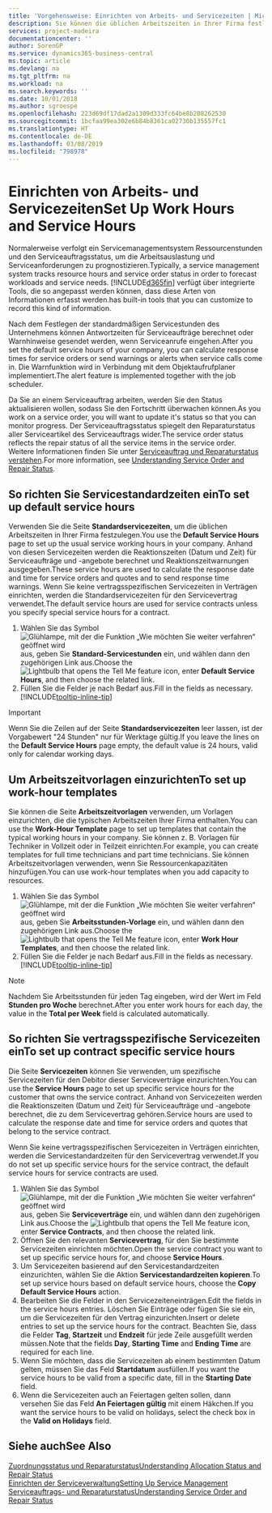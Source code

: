 ```yaml
---
title: 'Vorgehensweise: Einrichten von Arbeits- und Servicezeiten | Microsoft Docs'
description: Sie können die üblichen Arbeitszeiten in Ihrer Firma festlegen. Anhand von diesen Servicezeiten werden die Reaktionszeiten (Datum und Zeit) für Serviceaufträge und -angebote berechnet und Reaktionszeitwarnungen ausgegeben.
services: project-madeira
documentationcenter: ''
author: SorenGP
ms.service: dynamics365-business-central
ms.topic: article
ms.devlang: na
ms.tgt_pltfrm: na
ms.workload: na
ms.search.keywords: ''
ms.date: 10/01/2018
ms.author: sgroespe
ms.openlocfilehash: 223d69df17dad2a1309d333fc64be8b208262530
ms.sourcegitcommit: 1bcfaa99ea302e6b84b8361ca02730b135557fc1
ms.translationtype: HT
ms.contentlocale: de-DE
ms.lasthandoff: 03/08/2019
ms.locfileid: "798978"
---
```

# <a name="set-up-work-hours-and-service-hours"></a><span data-ttu-id="84cf9-104">Einrichten von Arbeits- und Servicezeiten</span><span class="sxs-lookup"><span data-stu-id="84cf9-104">Set Up Work Hours and Service Hours</span></span>
<span data-ttu-id="84cf9-105">Normalerweise verfolgt ein Servicemanagementsystem Ressourcenstunden und den Serviceauftragsstatus, um die Arbeitsauslastung und Serviceanforderungen zu prognostizieren.</span><span class="sxs-lookup"><span data-stu-id="84cf9-105">Typically, a service management system tracks resource hours and service order status in order to forecast workloads and service needs.</span></span> [!INCLUDE[d365fin](includes/d365fin_md.md)] <span data-ttu-id="84cf9-106">verfügt über integrierte Tools, die so angepasst werden können, dass diese Arten von Informationen erfasst werden.</span><span class="sxs-lookup"><span data-stu-id="84cf9-106">has built-in tools that you can customize to record this kind of information.</span></span>  
  
<span data-ttu-id="84cf9-107">Nach dem Festlegen der standardmäßigen Servicestunden des Unternehmens können Antwortzeiten für Serviceaufträge berechnet oder Warnhinweise gesendet werden, wenn Serviceanrufe eingehen.</span><span class="sxs-lookup"><span data-stu-id="84cf9-107">After you set the default service hours of your company, you can calculate response times for service orders or send warnings or alerts when service calls come in.</span></span> <span data-ttu-id="84cf9-108">Die Warnfunktion wird in Verbindung mit dem Objektaufrufplaner implementiert.</span><span class="sxs-lookup"><span data-stu-id="84cf9-108">The alert feature is implemented together with the job scheduler.</span></span>   
  
<span data-ttu-id="84cf9-109">Da Sie an einem Serviceauftrag arbeiten, werden Sie den Status aktualisieren wollen, sodass Sie den Fortschritt überwachen können.</span><span class="sxs-lookup"><span data-stu-id="84cf9-109">As you work on a service order, you will want to update it's status so that you can monitor progress.</span></span> <span data-ttu-id="84cf9-110">Der Serviceauftragsstatus spiegelt den Reparaturstatus aller Serviceartikel des Serviceauftrags wider.</span><span class="sxs-lookup"><span data-stu-id="84cf9-110">The service order status reflects the repair status of all the service items in the service order.</span></span> <span data-ttu-id="84cf9-111">Weitere Informationen finden Sie unter [Serviceauftrag und Reparaturstatus verstehen](service-order-repair-status.md).</span><span class="sxs-lookup"><span data-stu-id="84cf9-111">For more information, see [Understanding Service Order and Repair Status](service-order-repair-status.md).</span></span> 

## <a name="to-set-up-default-service-hours"></a><span data-ttu-id="84cf9-112">So richten Sie Servicestandardzeiten ein</span><span class="sxs-lookup"><span data-stu-id="84cf9-112">To set up default service hours</span></span>  
<span data-ttu-id="84cf9-113">Verwenden Sie die Seite **Standardservicezeiten**, um die üblichen Arbeitszeiten in Ihrer Firma festzulegen.</span><span class="sxs-lookup"><span data-stu-id="84cf9-113">You use the **Default Service Hours** page to set up the usual service working hours in your company.</span></span> <span data-ttu-id="84cf9-114">Anhand von diesen Servicezeiten werden die Reaktionszeiten (Datum und Zeit) für Serviceaufträge und -angebote berechnet und Reaktionszeitwarnungen ausgegeben.</span><span class="sxs-lookup"><span data-stu-id="84cf9-114">These service hours are used to calculate the response date and time for service orders and quotes and to send response time warnings.</span></span> <span data-ttu-id="84cf9-115">Wenn Sie keine vertragsspezifischen Servicezeiten in Verträgen einrichten, werden die Standardservicezeiten für den Servicevertrag verwendet.</span><span class="sxs-lookup"><span data-stu-id="84cf9-115">The default service hours are used for service contracts unless you specify special service hours for a contract.</span></span>  
  
1. <span data-ttu-id="84cf9-116">Wählen Sie das Symbol ![Glühlampe, mit der die Funktion „Wie möchten Sie weiter verfahren“ geöffnet wird](media/ui-search/search_small.png "Wie möchten Sie weiter verfahren?") aus, geben Sie **Standard-Servicestunden** ein, und wählen dann den zugehörigen Link aus.</span><span class="sxs-lookup"><span data-stu-id="84cf9-116">Choose the ![Lightbulb that opens the Tell Me feature](media/ui-search/search_small.png "Tell me what you want to do") icon, enter **Default Service Hours**, and then choose the related link.</span></span>  
2. <span data-ttu-id="84cf9-117">Füllen Sie die Felder je nach Bedarf aus.</span><span class="sxs-lookup"><span data-stu-id="84cf9-117">Fill in the fields as necessary.</span></span> [!INCLUDE[tooltip-inline-tip](includes/tooltip-inline-tip_md.md)]  
  
> [!IMPORTANT]  
>  <span data-ttu-id="84cf9-118">Wenn Sie die Zeilen auf der Seite **Standardservicezeiten** leer lassen, ist der Vorgabewert "24 Stunden" nur für Werktage gültig.</span><span class="sxs-lookup"><span data-stu-id="84cf9-118">If you leave the lines on the **Default Service Hours** page empty, the default value is 24 hours, valid only for calendar working days.</span></span>  
  
## <a name="to-set-up-work-hour-templates"></a><span data-ttu-id="84cf9-119">Um Arbeitszeitvorlagen einzurichten</span><span class="sxs-lookup"><span data-stu-id="84cf9-119">To set up work-hour templates</span></span>
<span data-ttu-id="84cf9-120">Sie können die Seite **Arbeitszeitvorlagen** verwenden, um Vorlagen einzurichten, die die typischen Arbeitszeiten Ihrer Firma enthalten.</span><span class="sxs-lookup"><span data-stu-id="84cf9-120">You can use the **Work-Hour Template** page to set up templates that contain the typical working hours in your company.</span></span> <span data-ttu-id="84cf9-121">Sie können z. B. Vorlagen für Techniker in Vollzeit oder in Teilzeit einrichten.</span><span class="sxs-lookup"><span data-stu-id="84cf9-121">For example, you can create templates for full time technicians and part time technicians.</span></span> <span data-ttu-id="84cf9-122">Sie können Arbeitszeitvorlagen verwenden, wenn Sie Ressourcenkapazitäten hinzufügen.</span><span class="sxs-lookup"><span data-stu-id="84cf9-122">You can use work-hour templates when you add capacity to resources.</span></span>  
  
1. <span data-ttu-id="84cf9-123">Wählen Sie das Symbol ![Glühlampe, mit der die Funktion „Wie möchten Sie weiter verfahren“ geöffnet wird](media/ui-search/search_small.png "Wie möchten Sie weiter verfahren?") aus, geben Sie **Arbeitsstunden-Vorlage** ein, und wählen dann den zugehörigen Link aus.</span><span class="sxs-lookup"><span data-stu-id="84cf9-123">Choose the ![Lightbulb that opens the Tell Me feature](media/ui-search/search_small.png "Tell me what you want to do") icon, enter **Work Hour Templates**, and then choose the related link.</span></span>  
2. <span data-ttu-id="84cf9-124">Füllen Sie die Felder je nach Bedarf aus.</span><span class="sxs-lookup"><span data-stu-id="84cf9-124">Fill in the fields as necessary.</span></span> [!INCLUDE[tooltip-inline-tip](includes/tooltip-inline-tip_md.md)]  
  
> [!Note]
> <span data-ttu-id="84cf9-125">Nachdem Sie Arbeitsstunden für jeden Tag eingeben, wird der Wert im Feld **Stunden pro Woche** berechnet.</span><span class="sxs-lookup"><span data-stu-id="84cf9-125">After you enter work hours for each day, the value in the **Total per Week** field is calculated automatically.</span></span>  

## <a name="to-set-up-contract-specific-service-hours"></a><span data-ttu-id="84cf9-126">So richten Sie vertragsspezifische Servicezeiten ein</span><span class="sxs-lookup"><span data-stu-id="84cf9-126">To set up contract specific service hours</span></span>  
<span data-ttu-id="84cf9-127">Die Seite **Servicezeiten** können Sie verwenden, um spezifische Servicezeiten für den Debitor dieser Serviceverträge einzurichten.</span><span class="sxs-lookup"><span data-stu-id="84cf9-127">You can use the **Service Hours** page to set up specific service hours for the customer that owns the service contract.</span></span> <span data-ttu-id="84cf9-128">Anhand von Servicezeiten werden die Reaktionszeiten (Datum und Zeit) für Serviceaufträge und -angebote berechnet, die zu dem Servicevertrag gehören.</span><span class="sxs-lookup"><span data-stu-id="84cf9-128">Service hours are used to calculate the response date and time for service orders and quotes that belong to the service contract.</span></span>  
  
<span data-ttu-id="84cf9-129">Wenn Sie keine vertragsspezifischen Servicezeiten in Verträgen einrichten, werden die Servicestandardzeiten für den Servicevertrag verwendet.</span><span class="sxs-lookup"><span data-stu-id="84cf9-129">If you do not set up specific service hours for the service contract, the default service hours for service contracts are used.</span></span>  
  
1. <span data-ttu-id="84cf9-130">Wählen Sie das Symbol ![Glühlampe, mit der die Funktion „Wie möchten Sie weiter verfahren“ geöffnet wird](media/ui-search/search_small.png "Wie möchten Sie weiter verfahren?") aus, geben Sie **Serviceverträge** ein, und wählen dann den zugehörigen Link aus.</span><span class="sxs-lookup"><span data-stu-id="84cf9-130">Choose the ![Lightbulb that opens the Tell Me feature](media/ui-search/search_small.png "Tell me what you want to do") icon, enter **Service Contracts**, and then choose the related link.</span></span>  
2. <span data-ttu-id="84cf9-131">Öffnen Sie den relevanten  **Servicevertrag**, für den Sie bestimmte Servicezeiten einrichten möchten.</span><span class="sxs-lookup"><span data-stu-id="84cf9-131">Open the service contract you want to set up specific service hours for, and choose **Service Hours**.</span></span>  
4. <span data-ttu-id="84cf9-132">Um Servicezeiten basierend auf den Servicestandardzeiten einzurichten, wählen Sie die Aktion **Servicestandardzeiten kopieren**.</span><span class="sxs-lookup"><span data-stu-id="84cf9-132">To set up service hours based on default service hours, choose the **Copy Default Service Hours** action.</span></span>  
5. <span data-ttu-id="84cf9-133">Bearbeiten Sie die Felder in den Servicezeiteneinträgen.</span><span class="sxs-lookup"><span data-stu-id="84cf9-133">Edit the fields in the service hours entries.</span></span> <span data-ttu-id="84cf9-134">Löschen Sie Einträge oder fügen Sie sie ein, um die Servicezeiten für den Vertrag einzurichten.</span><span class="sxs-lookup"><span data-stu-id="84cf9-134">Insert or delete entries to set up the service hours for the contract.</span></span> <span data-ttu-id="84cf9-135">Beachten Sie, dass die Felder **Tag**, **Startzeit** und **Endzeit** für jede Zeile ausgefüllt werden müssen.</span><span class="sxs-lookup"><span data-stu-id="84cf9-135">Note that the fields **Day**, **Starting Time** and **Ending Time** are required for each line.</span></span>  
6. <span data-ttu-id="84cf9-136">Wenn Sie möchten, dass die Servicezeiten ab einem bestimmten Datum gelten, müssen Sie das Feld **Startdatum** ausfüllen.</span><span class="sxs-lookup"><span data-stu-id="84cf9-136">If you want the service hours to be valid from a specific date, fill in the **Starting Date** field.</span></span>  
7. <span data-ttu-id="84cf9-137">Wenn die Servicezeiten auch an Feiertagen gelten sollen, dann versehen Sie das Feld **An Feiertagen gültig** mit einem Häkchen.</span><span class="sxs-lookup"><span data-stu-id="84cf9-137">If you want the service hours to be valid on holidays, select the check box in the **Valid on Holidays** field.</span></span>  

## <a name="see-also"></a><span data-ttu-id="84cf9-138">Siehe auch</span><span class="sxs-lookup"><span data-stu-id="84cf9-138">See Also</span></span>  
[<span data-ttu-id="84cf9-139">Zuordnungsstatus und Reparaturstatus</span><span class="sxs-lookup"><span data-stu-id="84cf9-139">Understanding Allocation Status and Repair Status</span></span>](service-allocation-status-and-repair-status.md)  
[<span data-ttu-id="84cf9-140">Einrichten der Serviceverwaltung</span><span class="sxs-lookup"><span data-stu-id="84cf9-140">Setting Up Service Management</span></span>](service-setup-service.md)  
[<span data-ttu-id="84cf9-141">Serviceauftrags- und Reparaturstatus</span><span class="sxs-lookup"><span data-stu-id="84cf9-141">Understanding Service Order and Repair Status</span></span>](service-order-repair-status.md)  
